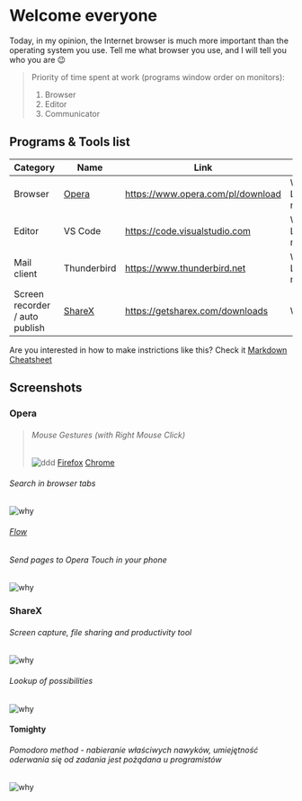 # Welcome everyone
Today, in my opinion, the Internet browser is much more important than the operating system you use. Tell me what browser you use, and I will tell you who you are 😉
> Priority of time spent at work (programs window order on monitors):
> 1. Browser
> 2. Editor
> 3. Communicator

## Programs & Tools list
| Category                       | Name    | Link                                                       | Platform              |
|--------------------------------|---------|------------------------------------------------------------|-----------------------|
| Browser                        | [Opera](#opera)   | https://www.opera.com/pl/download                | Windows, Linux, macOS |
| Editor                         | VS Code           | https://code.visualstudio.com                    | Windows, Linux, macOS |
| Mail client                    | Thunderbird       | https://www.thunderbird.net                      | Windows, Linux, macOS |
| Screen recorder / auto publish | [ShareX](#ShareX) | https://getsharex.com/downloads                  | Windows               |

Are you interested in how to make instrictions like this? Check it [Markdown Cheatsheet](https://github.com/adam-p/markdown-here/wiki/Markdown-Cheatsheet)

## Screenshots

### Opera

>###### Mouse Gestures (with Right Mouse Click) 
>
> ![ddd](docs/operaclose.gif)
> [Firefox](https://addons.mozilla.org/pl/firefox/addon/opera-gestures)
> [Chrome](https://www.google.com/search?safe=active&client=opera&hs=sI7&sxsrf=ALeKk01YUHIbZmO3I4BPpMMtxpQm1mdmpQ%3A1590060053822&ei=FWTGXtaUMe70qwHU0peIDg&q=google+chrome+gestures&oq=Google+chrome+gest&gs_lcp=CgZwc3ktYWIQAxgAMgUIABDLATIFCAAQywEyBQgAEMsBMgUIABDLATIFCAAQywEyCQgAEBYQHhCLAzIJCAAQFhAeEIsDMgkIABAWEB4QiwMyCQgAEBYQHhCLAzIJCAAQFhAeEIsDOgQIIxAnOgYIIxAnEBM6BAgAEEM6CAgAEIMBEIsDOgoIABCDARBDEIsDOgcIABBDEIsDOgUIABCLAzoFCAAQgwE6AggAOgcIABAKEIsDOggIABDLARCLA1DkBVj0NGC6O2gBcAB4AIABtwGIAecRkgEEMC4xOZgBAKABAaoBB2d3cy13aXq4AQM&sclient=psy-ab)

###### Search in browser tabs
![why](docs/operatabs.gif)

###### [Flow](https://help.opera.com/pl/touch/my-flow/)

###### Send pages to Opera Touch in your phone 
![why](docs/flow.jpg)

### ShareX 

###### Screen capture, file sharing and productivity tool
![why](docs/whysharex.png)

###### Lookup of possibilities
![why](docs/sharex.gif)


#### Tomighty 
###### Pomodoro method - nabieranie właściwych nawyków, umiejętność oderwania się od zadania jest pożądana u programistów
![why](docs/tomighty.png)